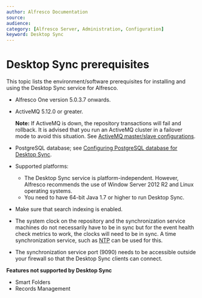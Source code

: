 ```yaml
---
author: Alfresco Documentation
source: 
audience: 
category: [Alfresco Server, Administration, Configuration]
keyword: Desktop Sync
---
```


# Desktop Sync prerequisites

This topic lists the environment/software prerequisites for installing and using the Desktop Sync service for Alfresco.

-   Alfresco One version 5.0.3.7 onwards.
-   ActiveMQ 5.12.0 or greater.

    **Note:** If ActiveMQ is down, the repository transactions will fail and rollback. It is advised that you run an ActiveMQ cluster in a failover mode to avoid this situation. See [ActiveMQ master/slave configurations](http://activemq.apache.org/masterslave.html).

-   PostgreSQL database; see [Configuring PostgreSQL database for Desktop Sync](../tasks/postgres-config.md).
-   Supported platforms:
    -   The Desktop Sync service is platform-independent. However, Alfresco recommends the use of Window Server 2012 R2 and Linux operating systems.
    -   You need to have 64-bit Java 1.7 or higher to run Desktop Sync.
-   Make sure that search indexing is enabled.
-   The system clock on the repository and the synchronization service machines do not necessarily have to be in sync but for the event health check metrics to work, the clocks will need to be in sync. A time synchronization service, such as [NTP](http://www.ntp.org) can be used for this.
-   The synchronization service port \(9090\) needs to be accessible outside your firewall so that the Desktop Sync clients can connect.

**Features not supported by Desktop Sync**

-   Smart Folders
-   Records Management


